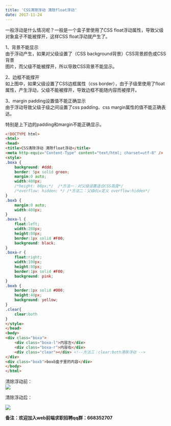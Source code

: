 ```yaml
---
title: 'CSS清除浮动 清除float浮动'
date: 2017-11-24
---   
```

一般浮动是什么情况呢？一般是一个盒子里使用了CSS float浮动属性，导致父级  
对象盒子不能被撑开，这样CSS float浮动就产生了。  
  
1、背景不能显示  
由于浮动产生，如果对父级设置了（CSS background背景）CSS背景颜色或CSS背景  
图片，而父级不能被撑开，所以导致CSS背景不能显示。  
  
2、边框不能撑开  
如上图中，如果父级设置了CSS边框属性（css border），由于子级里使用了float  
属性，产生浮动，父级不能被撑开，导致边框不能随内容而被撑开。  
  
3、margin padding设置值不能正确显示  
由于浮动导致父级子级之间设置了css padding、css margin属性的值不能正确表达。  

特别是上下边的padding和margin不能正确显示。

```html
<!DOCTYPE html> 
<html> 
<head> 
<title>CSS清除浮动 清除float浮动</title> 
<meta http-equiv="Content-Type" content="text/html; charset=utf-8" /> 
<style> 
.boxa {
    background: #ddd;
    border: 5px solid green;
    margin:0 auto; 
    width:400px;
    /*height: 80px;*/  /*方法一：对父级设置适合CSS高度*/
    /*overflow: hidden; */ /*方法二：父级div定义 overflow:hidden*/
}
.boxb { 
    margin:0 auto; 
    width:400px;
} 
.boxa-l { 
    float:left; 
    width:280px; 
    height:80px; 
    border:1px solid #F00;
    background: black;
} 
.boxa-r { 
    float:right; 
    width:100px; 
    height:80px; 
    border:1px solid #F00;
    background: pink;
} 
.boxb { 
    border:1px solid #000; 
    height:40px; 
    background: yellow;
} 
.clear{ 
    clear:both
} 
</style> 
</head> 
<body> 
<div class="boxa"> 
    <div class="boxa-l">内容左</div> 
    <div class="boxa-r">内容右</div> 
    <div class="clear"></div> <!--方法三：clear:both清除浮动 -->
</div> 
<div class="boxb">boxb盒子里的内容</div> 
</body> 
</html> 
```

清除浮动前：  
![](https://img-blog.csdn.net/20171124132449951?watermark/2/text/aHR0cDovL2Jsb2cuY3Nkbi5uZXQveHV0b25nYmFv/font/5a6L5L2T/fontsize/400/fill/I0JBQkFCMA/dissolve/70/gravity/Center)

清除浮动后：

![](https://img-blog.csdn.net/20171124132534109?watermark/2/text/aHR0cDovL2Jsb2cuY3Nkbi5uZXQveHV0b25nYmFv/font/5a6L5L2T/fontsize/400/fill/I0JBQkFCMA/dissolve/70/gravity/Center)

****备注**：欢迎加入web前端求职招聘qq群：**668352707****